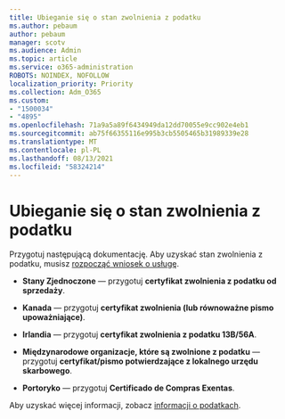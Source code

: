 ```yaml
---
title: Ubieganie się o stan zwolnienia z podatku
ms.author: pebaum
author: pebaum
manager: scotv
ms.audience: Admin
ms.topic: article
ms.service: o365-administration
ROBOTS: NOINDEX, NOFOLLOW
localization_priority: Priority
ms.collection: Adm_O365
ms.custom:
- "1500034"
- "4895"
ms.openlocfilehash: 71a9a5a89f6434949da12dd70055e9cc902e4eb1
ms.sourcegitcommit: ab75f66355116e995b3cb5505465b31989339e28
ms.translationtype: MT
ms.contentlocale: pl-PL
ms.lasthandoff: 08/13/2021
ms.locfileid: "58324214"
---
```

# <a name="apply-for-tax-exempt-status"></a>Ubieganie się o stan zwolnienia z podatku

Przygotuj następującą dokumentację. Aby uzyskać stan zwolnienia z podatku, musisz [rozpocząć wniosek o usługę](https://go.microsoft.com/fwlink/p/?linkid=518322).

- **Stany Zjednoczone** — przygotuj **certyfikat zwolnienia z podatku od sprzedaży**.

- **Kanada** — przygotuj **certyfikat zwolnienia (lub równoważne pismo upoważniające)**.

- **Irlandia** — przygotuj **certyfikat zwolnienia z podatku 13B/56A**.

- **Międzynarodowe organizacje, które są zwolnione z podatku** — przygotuj **certyfikat/pismo potwierdzające z lokalnego urzędu skarbowego**.

- **Portoryko** — przygotuj **Certificado de Compras Exentas**.

Aby uzyskać więcej informacji, zobacz [informacji o podatkach](https://docs.microsoft.com/microsoft-365/commerce/billing-and-payments/tax-information).
